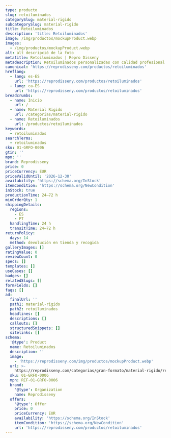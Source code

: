 ```yaml
---
type: producto
slug: retoiluminados
categorySlug: material-rigido
subcategorySlug: material-rigido
title: Retoiluminados
description: 'title: Retoiluminados'
image: /img/productos/mockupProduct.webp
images:
  - /img/productos/mockupProduct.webp
alt: alt descripció de la foto
metatitle: Retoiluminados | Repro Disseny
metadescription: Retoiluminados personalizadas con calidad profesional en Cataluña.
canonical: 'https://reprodisseny.com/productos/retoiluminados'
hreflang:
  - lang: es-ES
    url: 'https://reprodisseny.com/productos/retoiluminados'
  - lang: ca-ES
    url: 'https://reprodisseny.com/productos/retoiluminados'
breadcrumbs:
  - name: Inicio
    url: /
  - name: Material Rigido
    url: /categorias/material-rigido
  - name: Retoiluminados
    url: /productos/retoiluminados
keywords:
  - retoiluminados
searchTerms:
  - retoiluminados
sku: 01-GRFO-0006
gtin: ''
mpn: ''
brand: Reprodisseny
price: 0
priceCurrency: EUR
priceValidUntil: '2026-12-30'
availability: 'https://schema.org/InStock'
itemCondition: 'https://schema.org/NewCondition'
inStock: true
productionTime: 24–72 h
minOrderQty: 1
shippingDetails:
  regions:
    - ES
    - PT
  handlingTime: 24 h
  transitTime: 24–72 h
returnPolicy:
  days: 14
  method: devolución en tienda y recogida
galleryImages: []
ratingValue: 0
reviewCount: 0
specs: []
templates: []
useCases: []
badges: []
relatedSlugs: []
formFields: []
faqs: []
ad:
  finalUrl: ''
  path1: material-rigido
  path2: retoiluminados
  headlines: []
  descriptions: []
  callouts: []
  structuredSnippets: []
  sitelinks: []
schema:
  '@type': Product
  name: Retoiluminados
  description: ''
  image:
    - 'https://reprodisseny.com/img/productos/mockupProduct.webp'
  url: >-
    https://reprodisseny.com/categorias/gran-formato/material-rigido/retoiluminados
  sku: 01-GRFO-0006
  mpn: REF-01-GRFO-0006
  brand:
    '@type': Organization
    name: Reprodisseny
  offers:
    '@type': Offer
    price: 0
    priceCurrency: EUR
    availability: 'https://schema.org/InStock'
    itemCondition: 'https://schema.org/NewCondition'
    url: 'https://reprodisseny.com/productos/retoiluminados'
---
```


